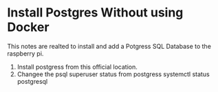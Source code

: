 # Install Postgres Without using Docker

This notes are realted to install and add a Potgress SQL Database to the raspberry pi.

1. Install postgress from this official location. 
1. Changee the psql superuser
status from postgress systemctl status postgresql